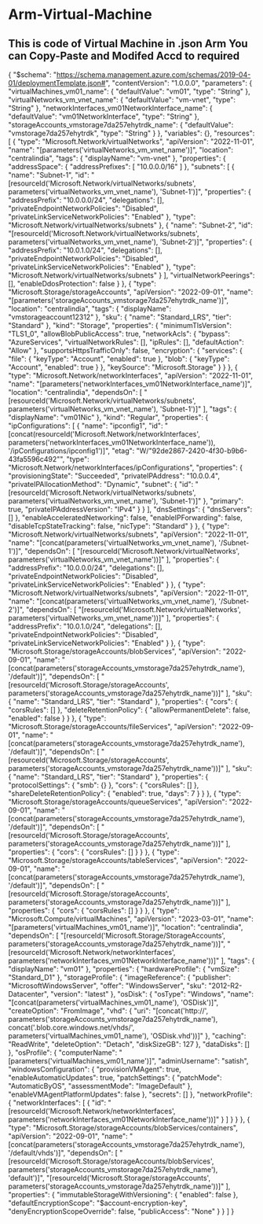 # Arm-Virtual-Machine

## This is code of Virtual Machine in .json Arm You can Copy-Paste and Modifed Accd to required


{
    "$schema": "https://schema.management.azure.com/schemas/2019-04-01/deploymentTemplate.json#",
    "contentVersion": "1.0.0.0",
    "parameters": {
        "virtualMachines_vm01_name": {
            "defaultValue": "vm01",
            "type": "String"
        },
        "virtualNetworks_vm_vnet_name": {
            "defaultValue": "vm-vnet",
            "type": "String"
        },
        "networkInterfaces_vm01NetworkInterface_name": {
            "defaultValue": "vm01NetworkInterface",
            "type": "String"
        },
        "storageAccounts_vmstorage7da257ehytrdk_name": {
            "defaultValue": "vmstorage7da257ehytrdk",
            "type": "String"
        }
    },
    "variables": {},
    "resources": [
        {
            "type": "Microsoft.Network/virtualNetworks",
            "apiVersion": "2022-11-01",
            "name": "[parameters('virtualNetworks_vm_vnet_name')]",
            "location": "centralindia",
            "tags": {
                "displayName": "vm-vnet"
            },
            "properties": {
                "addressSpace": {
                    "addressPrefixes": [
                        "10.0.0.0/16"
                    ]
                },
                "subnets": [
                    {
                        "name": "Subnet-1",
                        "id": "[resourceId('Microsoft.Network/virtualNetworks/subnets', parameters('virtualNetworks_vm_vnet_name'), 'Subnet-1')]",
                        "properties": {
                            "addressPrefix": "10.0.0.0/24",
                            "delegations": [],
                            "privateEndpointNetworkPolicies": "Disabled",
                            "privateLinkServiceNetworkPolicies": "Enabled"
                        },
                        "type": "Microsoft.Network/virtualNetworks/subnets"
                    },
                    {
                        "name": "Subnet-2",
                        "id": "[resourceId('Microsoft.Network/virtualNetworks/subnets', parameters('virtualNetworks_vm_vnet_name'), 'Subnet-2')]",
                        "properties": {
                            "addressPrefix": "10.0.1.0/24",
                            "delegations": [],
                            "privateEndpointNetworkPolicies": "Disabled",
                            "privateLinkServiceNetworkPolicies": "Enabled"
                        },
                        "type": "Microsoft.Network/virtualNetworks/subnets"
                    }
                ],
                "virtualNetworkPeerings": [],
                "enableDdosProtection": false
            }
        },
        {
            "type": "Microsoft.Storage/storageAccounts",
            "apiVersion": "2022-09-01",
            "name": "[parameters('storageAccounts_vmstorage7da257ehytrdk_name')]",
            "location": "centralindia",
            "tags": {
                "displayName": "vmstorageaccount12312"
            },
            "sku": {
                "name": "Standard_LRS",
                "tier": "Standard"
            },
            "kind": "Storage",
            "properties": {
                "minimumTlsVersion": "TLS1_0",
                "allowBlobPublicAccess": true,
                "networkAcls": {
                    "bypass": "AzureServices",
                    "virtualNetworkRules": [],
                    "ipRules": [],
                    "defaultAction": "Allow"
                },
                "supportsHttpsTrafficOnly": false,
                "encryption": {
                    "services": {
                        "file": {
                            "keyType": "Account",
                            "enabled": true
                        },
                        "blob": {
                            "keyType": "Account",
                            "enabled": true
                        }
                    },
                    "keySource": "Microsoft.Storage"
                }
            }
        },
        {
            "type": "Microsoft.Network/networkInterfaces",
            "apiVersion": "2022-11-01",
            "name": "[parameters('networkInterfaces_vm01NetworkInterface_name')]",
            "location": "centralindia",
            "dependsOn": [
                "[resourceId('Microsoft.Network/virtualNetworks/subnets', parameters('virtualNetworks_vm_vnet_name'), 'Subnet-1')]"
            ],
            "tags": {
                "displayName": "vm01Nic"
            },
            "kind": "Regular",
            "properties": {
                "ipConfigurations": [
                    {
                        "name": "ipconfig1",
                        "id": "[concat(resourceId('Microsoft.Network/networkInterfaces', parameters('networkInterfaces_vm01NetworkInterface_name')), '/ipConfigurations/ipconfig1')]",
                        "etag": "W/\"92de2867-2420-4f30-b9b6-43fa5596c492\"",
                        "type": "Microsoft.Network/networkInterfaces/ipConfigurations",
                        "properties": {
                            "provisioningState": "Succeeded",
                            "privateIPAddress": "10.0.0.4",
                            "privateIPAllocationMethod": "Dynamic",
                            "subnet": {
                                "id": "[resourceId('Microsoft.Network/virtualNetworks/subnets', parameters('virtualNetworks_vm_vnet_name'), 'Subnet-1')]"
                            },
                            "primary": true,
                            "privateIPAddressVersion": "IPv4"
                        }
                    }
                ],
                "dnsSettings": {
                    "dnsServers": []
                },
                "enableAcceleratedNetworking": false,
                "enableIPForwarding": false,
                "disableTcpStateTracking": false,
                "nicType": "Standard"
            }
        },
        {
            "type": "Microsoft.Network/virtualNetworks/subnets",
            "apiVersion": "2022-11-01",
            "name": "[concat(parameters('virtualNetworks_vm_vnet_name'), '/Subnet-1')]",
            "dependsOn": [
                "[resourceId('Microsoft.Network/virtualNetworks', parameters('virtualNetworks_vm_vnet_name'))]"
            ],
            "properties": {
                "addressPrefix": "10.0.0.0/24",
                "delegations": [],
                "privateEndpointNetworkPolicies": "Disabled",
                "privateLinkServiceNetworkPolicies": "Enabled"
            }
        },
        {
            "type": "Microsoft.Network/virtualNetworks/subnets",
            "apiVersion": "2022-11-01",
            "name": "[concat(parameters('virtualNetworks_vm_vnet_name'), '/Subnet-2')]",
            "dependsOn": [
                "[resourceId('Microsoft.Network/virtualNetworks', parameters('virtualNetworks_vm_vnet_name'))]"
            ],
            "properties": {
                "addressPrefix": "10.0.1.0/24",
                "delegations": [],
                "privateEndpointNetworkPolicies": "Disabled",
                "privateLinkServiceNetworkPolicies": "Enabled"
            }
        },
        {
            "type": "Microsoft.Storage/storageAccounts/blobServices",
            "apiVersion": "2022-09-01",
            "name": "[concat(parameters('storageAccounts_vmstorage7da257ehytrdk_name'), '/default')]",
            "dependsOn": [
                "[resourceId('Microsoft.Storage/storageAccounts', parameters('storageAccounts_vmstorage7da257ehytrdk_name'))]"
            ],
            "sku": {
                "name": "Standard_LRS",
                "tier": "Standard"
            },
            "properties": {
                "cors": {
                    "corsRules": []
                },
                "deleteRetentionPolicy": {
                    "allowPermanentDelete": false,
                    "enabled": false
                }
            }
        },
        {
            "type": "Microsoft.Storage/storageAccounts/fileServices",
            "apiVersion": "2022-09-01",
            "name": "[concat(parameters('storageAccounts_vmstorage7da257ehytrdk_name'), '/default')]",
            "dependsOn": [
                "[resourceId('Microsoft.Storage/storageAccounts', parameters('storageAccounts_vmstorage7da257ehytrdk_name'))]"
            ],
            "sku": {
                "name": "Standard_LRS",
                "tier": "Standard"
            },
            "properties": {
                "protocolSettings": {
                    "smb": {}
                },
                "cors": {
                    "corsRules": []
                },
                "shareDeleteRetentionPolicy": {
                    "enabled": true,
                    "days": 7
                }
            }
        },
        {
            "type": "Microsoft.Storage/storageAccounts/queueServices",
            "apiVersion": "2022-09-01",
            "name": "[concat(parameters('storageAccounts_vmstorage7da257ehytrdk_name'), '/default')]",
            "dependsOn": [
                "[resourceId('Microsoft.Storage/storageAccounts', parameters('storageAccounts_vmstorage7da257ehytrdk_name'))]"
            ],
            "properties": {
                "cors": {
                    "corsRules": []
                }
            }
        },
        {
            "type": "Microsoft.Storage/storageAccounts/tableServices",
            "apiVersion": "2022-09-01",
            "name": "[concat(parameters('storageAccounts_vmstorage7da257ehytrdk_name'), '/default')]",
            "dependsOn": [
                "[resourceId('Microsoft.Storage/storageAccounts', parameters('storageAccounts_vmstorage7da257ehytrdk_name'))]"
            ],
            "properties": {
                "cors": {
                    "corsRules": []
                }
            }
        },
        {
            "type": "Microsoft.Compute/virtualMachines",
            "apiVersion": "2023-03-01",
            "name": "[parameters('virtualMachines_vm01_name')]",
            "location": "centralindia",
            "dependsOn": [
                "[resourceId('Microsoft.Storage/StorageAccounts', parameters('storageAccounts_vmstorage7da257ehytrdk_name'))]",
                "[resourceId('Microsoft.Network/networkInterfaces', parameters('networkInterfaces_vm01NetworkInterface_name'))]"
            ],
            "tags": {
                "displayName": "vm01"
            },
            "properties": {
                "hardwareProfile": {
                    "vmSize": "Standard_D1"
                },
                "storageProfile": {
                    "imageReference": {
                        "publisher": "MicrosoftWindowsServer",
                        "offer": "WindowsServer",
                        "sku": "2012-R2-Datacenter",
                        "version": "latest"
                    },
                    "osDisk": {
                        "osType": "Windows",
                        "name": "[concat(parameters('virtualMachines_vm01_name'), 'OSDisk')]",
                        "createOption": "FromImage",
                        "vhd": {
                            "uri": "[concat('http://', parameters('storageAccounts_vmstorage7da257ehytrdk_name'), concat('.blob.core.windows.net/vhds/', parameters('virtualMachines_vm01_name'), 'OSDisk.vhd'))]"
                        },
                        "caching": "ReadWrite",
                        "deleteOption": "Detach",
                        "diskSizeGB": 127
                    },
                    "dataDisks": []
                },
                "osProfile": {
                    "computerName": "[parameters('virtualMachines_vm01_name')]",
                    "adminUsername": "satish",
                    "windowsConfiguration": {
                        "provisionVMAgent": true,
                        "enableAutomaticUpdates": true,
                        "patchSettings": {
                            "patchMode": "AutomaticByOS",
                            "assessmentMode": "ImageDefault"
                        },
                        "enableVMAgentPlatformUpdates": false
                    },
                    "secrets": []
                },
                "networkProfile": {
                    "networkInterfaces": [
                        {
                            "id": "[resourceId('Microsoft.Network/networkInterfaces', parameters('networkInterfaces_vm01NetworkInterface_name'))]"
                        }
                    ]
                }
            }
        },
        {
            "type": "Microsoft.Storage/storageAccounts/blobServices/containers",
            "apiVersion": "2022-09-01",
            "name": "[concat(parameters('storageAccounts_vmstorage7da257ehytrdk_name'), '/default/vhds')]",
            "dependsOn": [
                "[resourceId('Microsoft.Storage/storageAccounts/blobServices', parameters('storageAccounts_vmstorage7da257ehytrdk_name'), 'default')]",
                "[resourceId('Microsoft.Storage/storageAccounts', parameters('storageAccounts_vmstorage7da257ehytrdk_name'))]"
            ],
            "properties": {
                "immutableStorageWithVersioning": {
                    "enabled": false
                },
                "defaultEncryptionScope": "$account-encryption-key",
                "denyEncryptionScopeOverride": false,
                "publicAccess": "None"
            }
        }
    ]
}